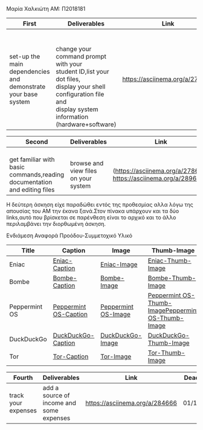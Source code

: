 Μαρία Χαλκιώτη 
ΑΜ: Π2018181

| First | Deliverables | Link | Deadline |
|-------------------------------------------------------------------|---------------------------------------------------------------------------------------------------------------------------------------------------------------------------------------|--------------------------------|------------|
| set-up the main dependencies and <br>demonstrate your base system | <br><br>change your command prompt with your <br>student ID,list your dot files, <br>display your shell configuration file and <br>display system information <br>(hardware+software) | https://asciinema.org/a/275706 | 20/10/2019 |




| Second | Deliverables | Link | Deadline | Commit |
|--------------------------------------------------------------------------------------|----------------------------------------------|-------------------------------------------------------------------------|------------|------------------------------------------|
| <br>get familiar with basic <br>commands,reading documentation <br>and editing files | <br>browse and view files <br>on your system | <br>(https://asciinema.org/a/278614)<br> https://asciinema.org/a/289663 | 03/11/2019 | https://github.com/mariachlkt/hci/commit/5d9789879c4f076b7e013b9221e98320e978fe32#diff-2d05cf6366e12c150341c5de28eeee45 |

Η δεύτερη άσκηση είχε παραδώθει εντός της προθεσμίας αλλα λόγω της απουσίας του ΑΜ την έκανα ξανά.Στον πίνακα υπάρχουν και τα δύο links,αυτό που βρίσκεται σε παρένθεση είναι το αρχικό και το άλλο περιλαμβάνει την διορθωμένη άσκηση.


Ενδιάμεση Αναφορά Προόδου-Συμμετοχικό Υλικό  

| Title | Caption  | Image  | Thumb-Image  |
|---------------|--------------------------------------------------------------------------------------------------|-----------------------------------------------------------------------------------------------|--------------------------------------------------------------------------------------------------------------------------------------------------------------------------------------------------------------------|
| Eniac | [Eniac-Caption](https://github.com/mariachlkt/gr/blob/gh-pages/_gallery/eniac.md) | [Eniac-Image](https://github.com/mariachlkt/gr/blob/gh-pages/images/eniac.jpg) | [Eniac-Thumb-Image](https://github.com/mariachlkt/gr/blob/gh-pages/images/eniac-thumb.jpg) |
| Bombe | [Bombe-Caption](https://github.com/mariachlkt/gr/blob/gh-pages/_gallery/bombe.md) | [Bombe-Image](https://github.com/mariachlkt/gr/blob/gh-pages/images/bombe.jpg) | [Bombe-Thumb-Image](https://github.com/mariachlkt/gr/blob/gh-pages/images/bombe-thumb.jpg) |
| Peppermint OS | [Peppermint OS-Caption](https://github.com/mariachlkt/gr/blob/gh-pages/_gallery/peppermintos.md) | [Peppermint OS-Image](https://github.com/mariachlkt/gr/blob/gh-pages/images/peppermintos.png) | [Peppermint OS-Thumb-Image](https://github.com/mariachlkt/gr/blob/gh-pages/images/peppermintos-thumb.png)[Peppermint OS-Thumb-Image](https://github.com/mariachlkt/gr/blob/gh-pages/images/peppermintos-thumb.png) |
| DuckDuckGo | [DuckDuckGo-Caption](https://github.com/mariachlkt/gr/blob/gh-pages/_gallery/ddg.md) | [DuckDuckGo-Image](https://github.com/mariachlkt/gr/blob/gh-pages/images/ddg.jpg) | [DuckDuckGo-Thumb-Image](https://github.com/mariachlkt/gr/blob/gh-pages/images/ddg-thumb.jpg) |
| Tor  | [Tor-Caption](https://github.com/mariachlkt/gr/blob/gh-pages/_gallery/tor.md) | [Tor-Image](https://github.com/mariachlkt/gr/blob/gh-pages/images/tor.png) | [Tor-Thumb-Image](https://github.com/mariachlkt/gr/blob/gh-pages/images/tor-thumb.png) |


| Fourth | Deliverables | Link  | Deadline |
|---------------------|------------------------------------------|--------------------------------|----------|
| track your expenses | add a source of income and some expenses | https://asciinema.org/a/284666 | 01/12/19 |
